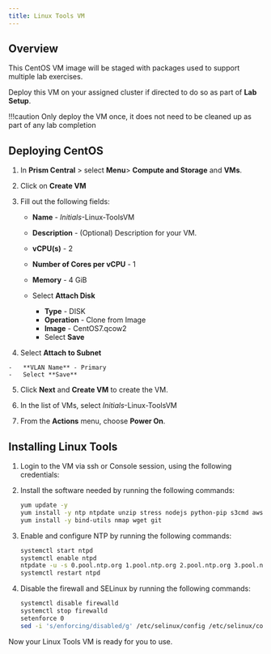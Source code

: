 ```yaml
---
title: Linux Tools VM
---
```


## Overview

This CentOS VM image will be staged with packages used to support
multiple lab exercises.

Deploy this VM on your assigned cluster if directed to do so as part of
**Lab Setup**.

!!!caution
        Only deploy the VM once, it does not need to be cleaned up as part of any lab completion    

## Deploying CentOS

1. In **Prism Central** > select **Menu**> **Compute and Storage** and **VMs**.

2. Click on **Create VM**

3. Fill out the following fields:

    -   **Name** - *Initials*-Linux-ToolsVM

    -   **Description** - (Optional) Description for your VM.

    -   **vCPU(s)** - 2

    -   **Number of Cores per vCPU** - 1

    -   **Memory** - 4 GiB

    -   Select **Attach Disk**

        -   **Type** - DISK
        -   **Operation** - Clone from Image
        -   **Image** - CentOS7.qcow2
        -   Select **Save**

4.   Select **Attach to Subnet**

    -   **VLAN Name** - Primary
    -   Select **Save**

5. Click **Next** and **Create VM** to create the VM.

6. In the list of VMs, select *Initials*-Linux-ToolsVM 

7. From the **Actions** menu, choose **Power On**.

## Installing Linux Tools

1. Login to the VM via ssh or Console session, using the following
credentials:

2.  Install the software needed by running the following commands:

    ```bash
    yum update -y
    yum install -y ntp ntpdate unzip stress nodejs python-pip s3cmd awscli
    yum install -y bind-utils nmap wget git
    ```

3. Enable and configure NTP by running the following commands:

    ``` bash
    systemctl start ntpd
    systemctl enable ntpd
    ntpdate -u -s 0.pool.ntp.org 1.pool.ntp.org 2.pool.ntp.org 3.pool.ntp.org
    systemctl restart ntpd
    ```

4. Disable the firewall and SELinux by running the following commands:

    ``` bash
    systemctl disable firewalld
    systemctl stop firewalld
    setenforce 0
    sed -i 's/enforcing/disabled/g' /etc/selinux/config /etc/selinux/config
    ```
Now your Linux Tools VM is ready for you to use.
